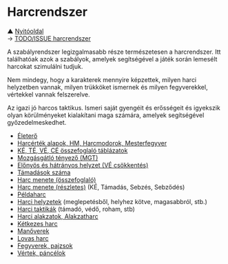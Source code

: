# Harcrendszer

▲ [Nyitóoldal](start.md)\
→ [TODO/ISSUE harcrendszer](https://github.com/kaktusztea/km100/wiki/ISSUE.TODO.harcrendszer)

A szabályrendszer legizgalmasabb része természetesen a harcrendszer. Itt találhatóak azok a szabályok, amelyek segítségével a játék során lemesélt harcokat szimulálni tudjuk.

Nem mindegy, hogy a karakterek mennyire képzettek, milyen harci helyzetben vannak, milyen trükköket ismernek és milyen fegyverekkel, vértekkel vannak felszerelve.

Az igazi jó harcos taktikus. Ismeri saját gyengéit és erősségeit és igyekszik olyan körülményeket kialakítani maga számára, amelyek segítségével győzedelmeskedhet.

- [Életerő](061_eletero.md)
- [Harcérték alapok, HM, Harcmodorok, Mesterfegyver](062_01_harcertekek_elemei.md)
- [KÉ, TÉ, VÉ, CÉ összefoglaló táblázatok](062_02_ke_te_ve_ce.md)
- [Mozgásgátló tényező (MGT)](063_01_mgt.md)
- [Előnyös és hátrányos helyzet (VÉ csökkentés)](063_02_elonyos_hatranyos_helyzet.md)
- [Támadások száma](063_03_tamadasok_szama.md)
- [Harc menete (összefoglaló)](064_01_02_harc_menete_osszefoglalas.md)
- [Harc menete (részletes)](064_01_02_harc_menete_reszletes.md) (KÉ, Támadás, Sebzés, Sebződés)
- [Példaharc](064_02_peldaharc.md)
- [Harci helyzetek](065_01_harci_helyzetek.md) (meglepetésből, helyhez kötve, magasabbról, stb.)
- [Harci taktikák](065_02_harci_taktikak.md) (támadó, védő, roham, stb)
- [Harci alakzatok, Alakzatharc](065_03_harci_alakzatok.md)
- [Kétkezes harc](065_04_ketkezes_harc.md)
- [Manőverek](065_05_manoverek.md)
- [Lovas harc](066_harc_lohartol.md)
- [Fegyverek, pajzsok](067_fegyverek.md)
- [Vértek, páncélok](068_vertek_pancelok.md)